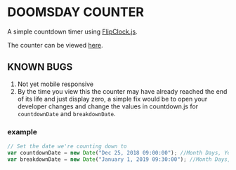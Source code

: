 # DOOMSDAY COUNTER

A simple countdown timer using [FlipClock.js](http://flipclockjs.com/).

The counter can be viewed [here](http://gunnerjnr.uk/doomsday/).

## KNOWN BUGS

1. Not yet mobile responsive
2. By the time you view this the counter may have already reached the end of its life and just display zero, a simple fix would be to open your developer changes and change the values in countdown.js for `countdownDate` and `breakdownDate`.

### example

```js
// Set the date we're counting down to
var countdownDate = new Date("Dec 25, 2018 09:00:00"); //Month Days, Year HH:MM:SS
var breakdownDate = new Date("January 1, 2019 09:30:00"); //Month Days, Year HH:MM:SS
```